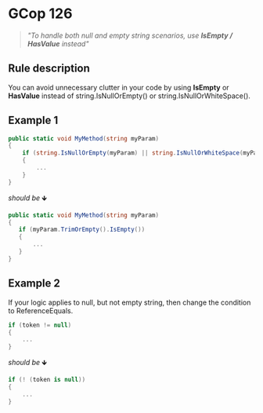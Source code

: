 ﻿# GCop 126

> *"To handle both null and empty string scenarios, use **IsEmpty / HasValue** instead"*

## Rule description

You can avoid unnecessary clutter in your code by using **IsEmpty** or **HasValue** instead of string.IsNullOrEmpty() or string.IsNullOrWhiteSpace().

## Example 1

```csharp
public static void MyMethod(string myParam)
{
    if (string.IsNullOrEmpty(myParam) || string.IsNullOrWhiteSpace(myParam))
    {
        ...     
    }
}
```

*should be* 🡻

```csharp
public static void MyMethod(string myParam)
{
   if (myParam.TrimOrEmpty().IsEmpty())
   {
       ...            
   }
}
```

 ## Example 2

If your logic applies to null, but not empty string, then change the condition to ReferenceEquals.

```csharp
if (token != null)
{
    ...
}
```

*should be* 🡻

```csharp
if (! (token is null))
{
    ...
}
```
